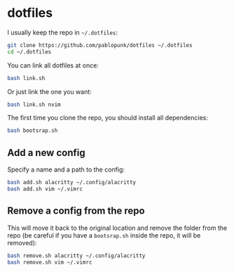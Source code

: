 # dotfiles

I usually keep the repo in `~/.dotfiles`:

```bash
git clone https://github.com/pablopunk/dotfiles ~/.dotfiles
cd ~/.dotfiles
```

You can link all dotfiles at once:

```bash
bash link.sh
```

Or just link the one you want:

```bash
bash link.sh nvim
```

The first time you clone the repo, you should install all dependencies:

```bash
bash bootsrap.sh
```

## Add a new config

Specify a name and a path to the config:

```bash
bash add.sh alacritty ~/.config/alacritty
bash add.sh vim ~/.vimrc
```

## Remove a config from the repo

This will move it back to the original location and remove the folder from the repo (be careful if you have a `bootsrap.sh` inside the repo, it will be removed):

```bash
bash remove.sh alacritty ~/.config/alacritty
bash remove.sh vim ~/.vimrc
```
